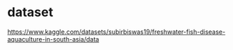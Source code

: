 # dataset
https://www.kaggle.com/datasets/subirbiswas19/freshwater-fish-disease-aquaculture-in-south-asia/data
